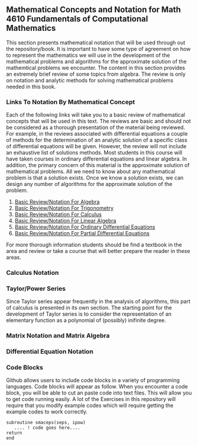 ## Mathematical Concepts and Notation for Math 4610 Fundamentals of Computational Mathematics

This section presents mathematical notation that will be used through out the repository/book. It is important to have some type
of agreement on how to represent the mathematics we will use in the development of the mathematical problems and algorithms for
the approximate solution of the mathemtical problems we encounter. The content in this section provides an extremely brief 
review of some topics from algebra. The review is only on notation and analytic methods for solving mathematical problems needed 
in this book.

### Links To Notation By Mathematical Concept

Each of the following links will take you to a basic review of mathematical concepts that will be used in this text. The reviews
are basic and should not be considered as a thorough presentation of the material being reviewed. For example, in the reviews
associated with differential equations a couple of methods for the determination of an analytic solution of a specific class of
differential equations will be given. However, the review will not include an exhaustive list of solutions methods. Most
students in this course will have taken courses in ordinary differential equations and linear algebra. In addition, the
primary concern of this material is the approximate solution of mathematical problems. All we need to know about any
mathematical problem is that a solution exists. Once we know a solution exists, we can design any number of algorithms for the
approximate solution of the problem.

1. [Basic Review/Notation For Algebra](https://jvkoebbe.github.io/math4610/frontMatter/algebra.md)
2. [Basic Review/Notation For Trigonometry](https//jvkoebbe.github.io/math4610/frontMatter/trigonometry.md)
3. [Basic Review/Notation For Calculus](https//jvkoebbe.github.io/math4610/frontMatter/calculus.md)
4. [Basic Review/Notation For Linear Algebra](https//jvkoebbe.github.io/math4610/frontMatter/linalg.md)
5. [Basic Review/Notation For Ordinary Differential Equations](https//jvkoebbe.github.io/math4610/frontMatter/ode.md)
6. [Basic Review/Notation For Partial Differential Equations](https//jvkoebbe.github.io/math4610/frontMatter/pde.md)

For more thorough information students should be find a textbook in the area and review or take a course that will better
prepare the reader in these areas.

### Calculus Notation

### Taylor/Power Series

Since Taylor series appear frequently in the analysis of algorithms, this part of calculus is presented in its own section. The
starting point for the development of Taylor series is to consider the representation of an elementary function as a polynomial of
(possibly) inifinite degree.

### Matrix Notation and Matrix Algebra

### Differential Equation Notation

### Code Blocks

Github allows users to include code blocks in a variety of programming languages. Code blocks will appear as follow. When you
encounter a code block, you will be able to cut an paste code into text files. This will allow you to get code running easily.
A lot of the Exercises in this repository will require that you modify example codes which will require getting the example
codes to work correctly.

    subroutine smaceps(seps, ipow)
       .... ! code goes here....
    return
    end
